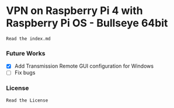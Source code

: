 # VPN on Raspberry Pi 4 with Raspberry Pi OS - Bullseye 64bit

```
Read the index.md
```
### Future Works

+ [x]   Add Transmission Remote GUI configuration for Windows
+ [ ]   Fix bugs

### License
```
Read the License
```
